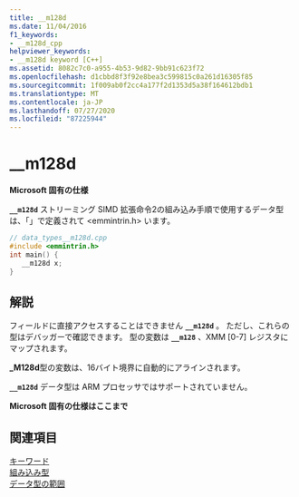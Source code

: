 ```yaml
---
title: __m128d
ms.date: 11/04/2016
f1_keywords:
- __m128d_cpp
helpviewer_keywords:
- __m128d keyword [C++]
ms.assetid: 8082c7c0-a955-4b53-9d82-9bb91c623f72
ms.openlocfilehash: d1cbbd8f3f92e8bea3c599815c0a261d16305f85
ms.sourcegitcommit: 1f009ab0f2cc4a177f2d1353d5a38f164612bdb1
ms.translationtype: MT
ms.contentlocale: ja-JP
ms.lasthandoff: 07/27/2020
ms.locfileid: "87225944"
---
```

# <a name="__m128d"></a>__m128d

**Microsoft 固有の仕様**

**`__m128d`** ストリーミング SIMD 拡張命令2の組み込み手順で使用するデータ型は、「」で定義されて \<emmintrin.h> います。

```cpp
// data_types__m128d.cpp
#include <emmintrin.h>
int main() {
   __m128d x;
}
```

## <a name="remarks"></a>解説

フィールドに直接アクセスすることはできません **`__m128d`** 。 ただし、これらの型はデバッガーで確認できます。 型の変数は **`__m128`** 、XMM [0-7] レジスタにマップされます。

**_M128d**型の変数は、16バイト境界に自動的にアラインされます。

**`__m128d`** データ型は ARM プロセッサではサポートされていません。

**Microsoft 固有の仕様はここまで**

## <a name="see-also"></a>関連項目

[キーワード](../cpp/keywords-cpp.md)<br/>
[組み込み型](../cpp/fundamental-types-cpp.md)<br/>
[データ型の範囲](../cpp/data-type-ranges.md)
